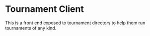 # Tournament Client

This is a front end exposed to tournament directors to help them run tournaments of any kind.
